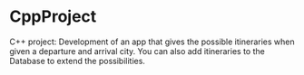 # CppProject
C++ project: 
    Development of an app that gives the possible itineraries when given a departure and arrival city.
    You can also add itineraries to the Database to extend the possibilities.

